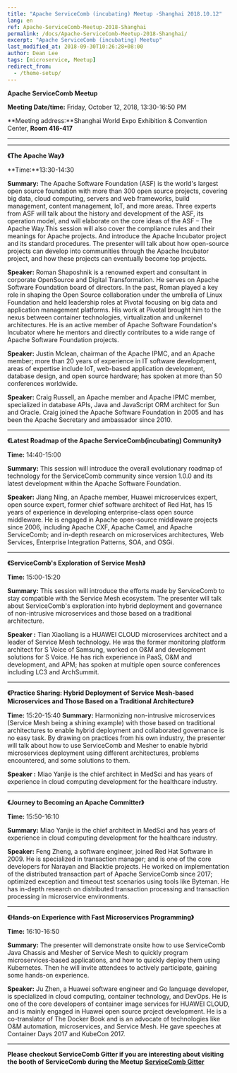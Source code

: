 ```yaml
---
title: "Apache ServiceComb (incubating) Meetup -Shanghai 2018.10.12"
lang: en
ref: Apache-ServiceComb-Meetup-2018-Shanghai
permalink: /docs/Apache-ServiceComb-Meetup-2018-Shanghai/
excerpt: "Apache ServiceComb (incubating) Meetup"
last_modified_at: 2018-09-30T10:26:28+08:00
author: Dean Lee
tags: [microservice, Meetup]
redirect_from:
  - /theme-setup/
---
```

**Apache ServiceComb Meetup**  

**Meeting Date/time:** Friday, October 12, 2018, 13:30-16:50 PM

**Meeting address:**Shanghai World Expo Exhibition & Convention Center, **Room 416-417**

****    

---
**《The Apache Way》**    

**Time:**13:30-14:30      

**Summary:** The Apache Software Foundation (ASF) is the world's largest open source foundation with more than 300 open source projects, covering big data, cloud computing, servers and web frameworks, build management, content management, IoT, and more areas. Three experts from ASF will talk about the history and development of the ASF, its operation model, and will elaborate on the core ideas of the ASF – The Apache Way.This session will also cover the compliance rules and their meanings for Apache projects. And introduce the Apache Incubator project and its standard procedures. The presenter will talk about how open-source projects can develop into communities through the Apache Incubator project, and how these projects can eventually become top projects.

**Speaker:** Roman Shaposhnik is a renowned expert and consultant in corporate OpenSource and Digital Transformation. He serves on Apache Software Foundation board of directors. In the past, Roman played a key role in shaping the Open Source collaboration under the umbrella of Linux Foundation and held leadership roles at Pivotal focusing on big data and application management platforms. His work at Pivotal brought him to the nexus between container technologies, virtualization and unikernel architectures. He is an active member of Apache Software Foundation's Incubator where he mentors and directly contributes to a wide range of Apache Software Foundation projects.

**Speaker:** Justin Mclean, chairman of the Apache IPMC, and an Apache member; more than 20 years of experience in IT software development, areas of expertise include IoT, web-based application development, database design, and open source hardware; has spoken at more than 50 conferences worldwide.

**Speaker:** Craig Russell, an Apache member and Apache IPMC member, specialized in database APIs, Java and JavaScript ORM architect for Sun and Oracle. Craig joined the Apache Software Foundation in 2005 and has been the Apache Secretary and ambassador since 2010.

---
**《Latest Roadmap of the Apache ServiceComb(incubating) Community》**     

**Time:** 14:40-15:00

**Summary:** This session will introduce the overall evolutionary roadmap of technology for the ServiceComb community since version 1.0.0 and its latest development within the Apache Software Foundation.    

**Speaker:** Jiang Ning, an Apache member, Huawei microservices expert, open source expert, former chief software architect of Red Hat, has 15 years of experience in developing enterprise-class open source middleware. He is engaged in Apache open-source middleware projects since 2006, including Apache CXF, Apache Camel, and Apache ServiceComb; and in-depth research on microservices architectures, Web Services, Enterprise Integration Patterns, SOA, and OSGi.     

---        
**《ServiceComb's Exploration of Service Mesh》**     

**Time:** 15:00-15:20

**Summary:** This session will introduce the efforts made by ServiceComb to stay compatible with the Service Mesh ecosystem. The presenter will talk about ServiceComb's exploration into hybrid deployment and governance of non-intrusive microservices and those based on a traditional architecture.

**Speaker :** Tian Xiaoliang is a HUAWEI CLOUD microservices architect and a leader of Service Mesh technology. He was the former monitoring platform architect for S Voice of Samsung, worked on O&M and development solutions for S Voice. He has rich experience in PaaS, O&M and development, and APM; has spoken at multiple open source conferences including LC3 and ArchSummit.     

---
**《Practice Sharing: Hybrid Deployment of Service Mesh-based Microservices and Those Based on a Traditional Architecture》**

**Time:** 15:20-15:40
**Summary:** Harmonizing non-intrusive microservices (Service Mesh being a shining example) with those based on traditional architectures to enable hybrid deployment and collaborated governance is no easy task. By drawing on practices from his own industry, the presenter will talk about how to use ServiceComb and Mesher to enable hybrid microservices deployment using different architectures, problems encountered, and some solutions to them.

**Speaker :** Miao Yanjie is the chief architect in MedSci and has years of experience in cloud computing development for the healthcare industry.

---
**《Journey to Becoming an Apache Committer》**

**Time:** 15:50-16:10

**Summary:** Miao Yanjie is the chief architect in MedSci and has years of experience in cloud computing development for the healthcare industry.

**Speaker:** Feng Zheng, a software engineer, joined Red Hat Software in 2009. He is specialized in transaction manager; and is one of the core developers for Narayan and Blacktie projects. He worked on implementation of the distributed transaction part of Apache ServiceComb since 2017; optimized exception and timeout test scenarios using tools like Byteman. He has in-depth research on distributed transaction processing and transaction processing in microservice environments.

---
**《Hands-on Experience with Fast Microservices Programming》**

**Time:** 16:10-16:50

**Summary:** The presenter will demonstrate onsite how to use ServiceComb Java Chassis and Mesher of Service Mesh to quickly program microservices-based applications, and how to quickly deploy them using Kubernetes. Then he will invite attendees to actively participate, gaining some hands-on experience.

**Speaker:** Ju Zhen, a Huawei software engineer and Go language developer, is specialized in cloud computing, container technology, and DevOps. He is one of the core developers of container image services for HUAWEI CLOUD, and is mainly engaged in Huawei open source project development. He is a co-translator of The Docker Book and is an advocate of technologies like O&M automation, microservices, and Service Mesh. He gave speeches at Container Days 2017 and KubeCon 2017.

---
**Please checkout ServiceComb Gitter if you are interesting about visiting the booth of ServiceComb during the Meetup**
**[ServiceComb Gitter](https://gitter.im/ServiceCombUsers/Lobby)**
